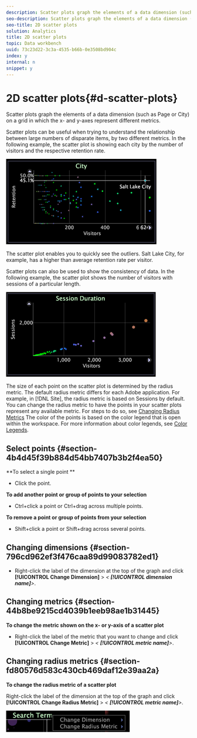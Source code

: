 ```yaml
---
description: Scatter plots graph the elements of a data dimension (such as Page or City) on a grid in which the x- and y-axes represent different metrics.
seo-description: Scatter plots graph the elements of a data dimension (such as Page or City) on a grid in which the x- and y-axes represent different metrics.
seo-title: 2D scatter plots
solution: Analytics
title: 2D scatter plots
topic: Data workbench
uuid: 73c23d22-3c3a-4535-b66b-0e3508bd904c
index: y
internal: n
snippet: y
---
```


# 2D scatter plots{#d-scatter-plots}

Scatter plots graph the elements of a data dimension (such as Page or City) on a grid in which the x- and y-axes represent different metrics.

Scatter plots can be useful when trying to understand the relationship between large numbers of disparate items, by two different metrics. In the following example, the scatter plot is showing each city by the number of visitors and the respective retention rate.

![](assets/vis_ScatterPlot_City.png)

The scatter plot enables you to quickly see the outliers. Salt Lake City, for example, has a higher than average retention rate per visitor.

Scatter plots can also be used to show the consistency of data. In the following example, the scatter plot shows the number of visitors with sessions of a particular length.

![](assets/vis_ScatterPlot_SessionDuration.png)

The size of each point on the scatter plot is determined by the radius metric. The default radius metric differs for each Adobe application. For example, in [!DNL Site], the radius metric is based on Sessions by default. You can change the radius metric to have the points in your scatter plots represent any available metric. For steps to do so, see [Changing Radius Metrics](../../../home/c-get-started/c-analysis-vis/c-scat-plots.md#section-fd80576d583c430cb469daf12e39aa2a) The color of the points is based on the color legend that is open within the workspace. For more information about color legends, see [Color Legends](../../../home/c-get-started/c-analysis-vis/c-legends/c-color-leg.md#concept-f84d51dc0d6547f981d0642fc2d01358).

## Select points {#section-4b4d45f39b884d54bb7407b3b2f4ea50}

**To select a single point **

* Click the point.

**To add another point or group of points to your selection**

* Ctrl+click a point or Ctrl+drag across multiple points.

**To remove a point or group of points from your selection**

* Shift+click a point or Shift+drag across several points.

## Changing dimensions {#section-796cd962ef3f476caa89d99083782ed1}

* Right-click the label of the dimension at the top of the graph and click **[!UICONTROL Change Dimension]** > *< **[!UICONTROL dimension name]**>*.

## Changing metrics {#section-44b8be9215cd4039b1eeb98ae1b31445}

**To change the metric shown on the x- or y-axis of a scatter plot**

* Right-click the label of the metric that you want to change and click **[!UICONTROL Change Metric]** > *< **[!UICONTROL metric name]**>*.

## Changing radius metrics {#section-fd80576d583c430cb469daf12e39aa2a}

**To change the radius metric of a scatter plot**

Right-click the label of the dimension at the top of the graph and click **[!UICONTROL Change Radius Metric]** > *< **[!UICONTROL metric name]**>*.

![](assets/mnu_ScatterPlot_Change.png)

